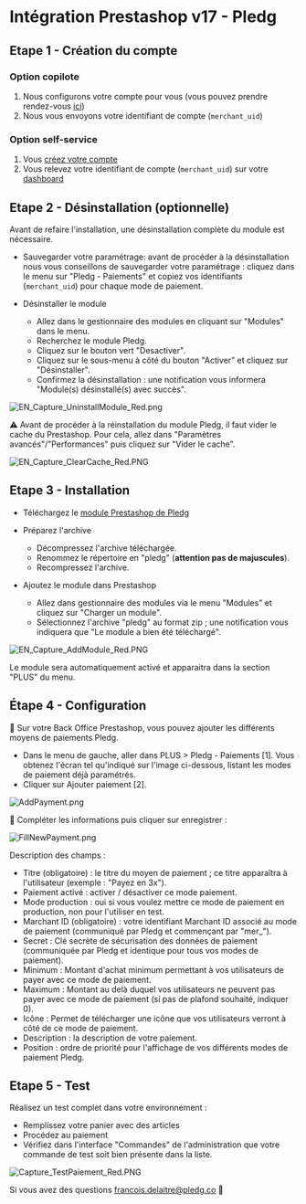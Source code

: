 # Intégration Prestashop v17 - Pledg

## Etape 1 - Création du compte

### Option copilote

1. Nous configurons votre compte pour vous (vous pouvez prendre rendez-vous [ici](https://pledg.co/prenez-rendez-vous/))
2. Nous vous envoyons votre identifiant de compte (`merchant_uid`)

### Option self-service

1. Vous [créez votre compte](https://staging.dashboard.ecard.pledg.co/#/)
2. Vous relevez votre identifiant de compte (`merchant_uid`) sur votre [dashboard](https://staging.dashboard.ecard.pledg.co/#/)

## Etape 2 - Désinstallation (optionnelle)

Avant de refaire l'installation, une désinstallation complète du module est nécessaire.

- Sauvegarder votre paramétrage: avant de procéder à la désinstallation nous vous
  conseillons de sauvegarder votre paramétrage : cliquez dans le menu sur "Pledg - Paiements" et copiez vos identifiants (`merchant_uid`) pour chaque mode de paiement.

- Désinstaller le module
  - Allez dans le gestionnaire des modules en cliquant sur "Modules"
    dans le menu.
  - Recherchez le module Pledg.
  - Cliquez sur le bouton vert "Desactiver".
  - Cliquez sur le sous-menu à côté du bouton "Activer" et cliquez sur
    "Désinstaller".
  - Confirmez la désinstallation : une notification vous informera "Module(s) désinstallé(s) avec succès".

![EN_Capture_UninstallModule_Red.png](https://storage.googleapis.com/slite-api-files-production/files/IRZjGiN~EW/ebe6737d-5722-4974-b2d9-b1306a230cb0/EN_Capture_UninstallModule_Red.png)

⚠️ Avant de procéder à la réinstallation du module Pledg, il faut vider le cache du Prestashop. Pour cela, allez dans "Paramètres avancés"/"Performances" puis cliquez sur "Vider le cache".

![EN_Capture_ClearCache_Red.PNG](https://storage.googleapis.com/slite-api-files-production/files/IRZjGiN~EW/9d637eaa-45a7-4303-9183-fa094a0cba27/EN_Capture_ClearCache_Red.PNG)

## Etape 3 - Installation

- Téléchargez le [module Prestashop de Pledg](https://github.com/pledgcorporate/ecard-prestashop1.7/archive/master.zip)

- Préparez l'archive
  - Décompressez l'archive téléchargée.
  - Renommez le répertoire en "pledg" (**attention pas de majuscules**).
  - Recompressez l'archive.

- Ajoutez le module dans Prestashop
  - Allez dans gestionnaire des modules via le menu "Modules" et cliquez sur "Charger un module".
  - Sélectionnez l'archive "pledg" au format zip ; une notification vous indiquera que "Le module a bien été
    téléchargé".

![EN_Capture_AddModule_Red.PNG](https://storage.googleapis.com/slite-api-files-production/files/IRZjGiN~EW/a2af32d8-f3b3-4aee-970c-5c63f2ccf8be/EN_Capture_AddModule_Red.PNG)

Le module sera automatiquement activé et apparaitra dans la section "PLUS" du menu.

## Étape 4 - Configuration

🔧 Sur votre Back Office Prestashop, vous pouvez ajouter les différents moyens de paiements Pledg.

 - Dans le menu de gauche, aller dans PLUS > Pledg - Paiements [1]. Vous obtenez l'écran tel qu'indiqué sur l'image ci-dessous, listant les modes de paiement déjà paramétrés.
 - Cliquer sur Ajouter paiement [2].

 ![AddPayment.png](https://pledg-assets.s3-eu-west-1.amazonaws.com/ecard-plugin-doc/module/Prestashop1.7/AddPayment.png)

🔖 Compléter les informations puis cliquer sur enregistrer :

![FillNewPayment.png](https://pledg-assets.s3-eu-west-1.amazonaws.com/ecard-plugin-doc/module/Prestashop1.7/FillNewPayment.png)

Description des champs :

- Titre (obligatoire) : le titre du moyen de paiement ; ce titre apparaîtra à l'utilisateur (exemple : "Payez en 3x").
- Paiement activé : activer / désactiver ce mode paiement.
- Mode production : oui si vous voulez mettre ce mode de paiement en production, non pour l'utiliser en test.
- Marchant ID (obligatoire) : votre identifiant Marchant ID associé au mode de paiement (communiqué par Pledg et commençant par "mer_").
- Secret : Clé secrète de sécurisation des données de paiement (communiquée par Pledg et identique pour tous vos modes de paiement).
- Minimum : Montant d'achat minimum permettant à vos utilisateurs de payer avec ce mode de paiement.
- Maximum : Montant au delà duquel vos utilisateurs ne peuvent pas payer avec ce mode de paiement (si pas de plafond souhaité, indiquer 0).
- Icône : Permet de télécharger une icône que vos utilisateurs verront à côté de ce mode de paiement.
- Description : la description de votre paiement.
- Position : ordre de priorité pour l'affichage de vos différents modes de paiement Pledg. 

## Etape 5 - Test

Réalisez un test complet dans votre environnement :

- Remplissez votre panier avec des articles
- Procédez au paiement
- Vérifiez dans l'interface "Commandes" de l'administration que votre commande de test soit bien présente dans la liste.

![Capture_TestPaiement_Red.PNG](https://storage.googleapis.com/slite-api-files-production/files/IRZjGiN~EW/1be289ee-6a00-4d4f-807d-a68ae5e2a4ef/Capture_TestPaiement_Red.PNG)

Si vous avez des questions francois.delaitre@pledg.co 👋
